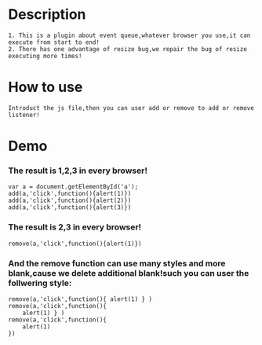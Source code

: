 Description
===========
	1. This is a plugin about event queue,whatever browser you use,it can execute from start to end!
	2. There has one advantage of resize bug,we repair the bug of resize executing more times!

How to use
==========
	Introduct the js file,then you can user add or remove to add or remove listener!

Demo
==========	
### The result is 1,2,3 in every browser!
    var a = document.getElementById('a');
	add(a,'click',function(){alert(1)})
	add(a,'click',function(){alert(2)})
	add(a,'click',function(){alert(3)})
		
###	The result is 2,3 in every browser!	
	remove(a,'click',function(){alert(1)})
	
### And the remove function can use many styles and more blank,cause we delete additional blank!such you can user the follwering style:	
	remove(a,'click',function(){ alert(1) } )
	remove(a,'click',function(){
		alert(1) } )
	remove(a,'click',function(){
		alert(1) 
	})	
